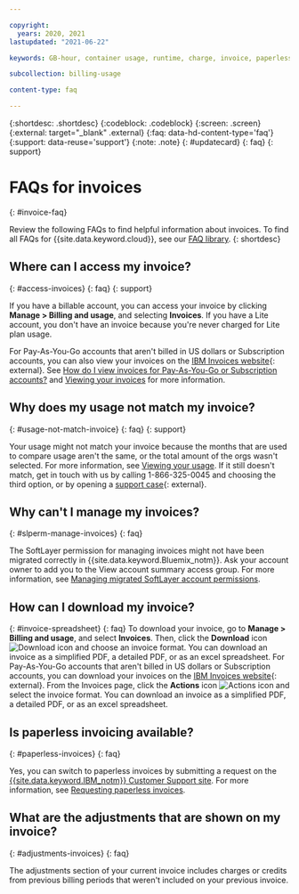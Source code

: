 ```yaml
---

copyright:
  years: 2020, 2021
lastupdated: "2021-06-22"

keywords: GB-hour, container usage, runtime, charge, invoice, paperless invoicing, adjustments

subcollection: billing-usage

content-type: faq

---
```


{:shortdesc: .shortdesc}
{:codeblock: .codeblock}
{:screen: .screen}
{:external: target="_blank" .external}
{:faq: data-hd-content-type='faq'}
{:support: data-reuse='support'}
{:note: .note}
{: #updatecard}
{: faq}
{: support}

# FAQs for invoices
{: #invoice-faq}

Review the following FAQs to find helpful information about invoices. To find all FAQs for {{site.data.keyword.cloud}}, see our [FAQ library](https://{DomainName}/docs/faqs).
{: shortdesc}

## Where can I access my invoice?
{: #access-invoices}
{: faq}
{: support}

If you have a billable account, you can access your invoice by clicking **Manage > Billing and usage**, and selecting **Invoices**. If you have a Lite account, you don't have an invoice because you're never charged for Lite plan usage.

For Pay-As-You-Go accounts that aren't billed in US dollars or Subscription accounts, you can also view your invoices on the [IBM Invoices website](https://www.ibm.com/invoices){: external}. See [How do I view invoices for Pay-As-You-Go or Subscription accounts?](/docs/billing-usage?topic=billing-usage-ts_cant-view-invoice) and [Viewing your invoices](/docs/billing-usage?topic=billing-usage-managing-invoices) for more information.

## Why does my usage not match my invoice?
{: #usage-not-match-invoice}
{: faq}
{: support}

Your usage might not match your invoice because the months that are used to compare usage aren't the same, or the total amount of the orgs wasn't selected. For more information, see [Viewing your usage](/docs/billing-usage?topic=billing-usage-viewingusage). If it still doesn't match, get in touch with us by calling 1-866-325-0045 and choosing the third option, or by opening a [support case](https://{DomainName}/unifiedsupport/supportcenter){: external}.

## Why can't I manage my invoices?
{: #slperm-manage-invoices}
{: faq}

The SoftLayer permission for managing invoices might not have been migrated correctly in {{site.data.keyword.Bluemix_notm}}. Ask your account owner to add you to the View account summary access group. For more information, see [Managing migrated SoftLayer account permissions](/docs/account?topic=account-migrated_permissions).

## How can I download my invoice?
{: #invoice-spreadsheet}
{: faq}
To download your invoice, go to **Manage > Billing and usage**, and select **Invoices**. Then, click the **Download** icon ![Download icon](../icons/download.svg "Download") and choose an invoice format. You can download an invoice as a simplified PDF, a detailed PDF, or as an excel spreadsheet. 
For Pay-As-You-Go accounts that aren't billed in US dollars or Subscription accounts, you can download your invoices on the [IBM Invoices website](https://www.ibm.com/invoices){: external}. From the Invoices page, click the **Actions** icon ![Actions icon](../icons/action-menu-icon.svg "Actions") and select the invoice format. You can download an invoice as a simplified PDF, a detailed PDF, or as an excel spreadsheet. 

## Is paperless invoicing available? 
{: #paperless-invoices}
{: faq}

Yes, you can switch to paperless invoices by submitting a request on the [{{site.data.keyword.IBM_notm}} Customer Support site](https://www.ibm.com/support/customer/zz/en/selectcountrylang.html). For more information, see [Requesting paperless invoices](/docs/billing-usage?topic=billing-usage-managing-invoices#request-paperless-invoices).

## What are the adjustments that are shown on my invoice? 
{: #adjustments-invoices}
{: faq}

The adjustments section of your current invoice includes charges or credits from previous billing periods that weren't included on your previous invoice.
